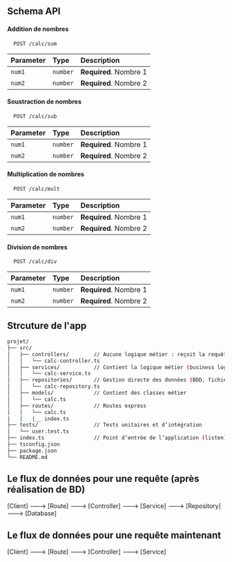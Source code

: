 ## Schema API

#### Addition de nombres

```http
  POST /calc/sum
```

| Parameter | Type     | Description                       |
| :-------- | :------- | :-------------------------------- |
| `num1`      | `number` | **Required**. Nombre 1 |
| `num2`      | `number` | **Required**. Nombre 2 |

#### Soustraction de nombres

```http
  POST /calc/sub
```

| Parameter | Type     | Description                       |
| :-------- | :------- | :-------------------------------- |
| `num1`      | `number` | **Required**. Nombre 1 |
| `num2`      | `number` | **Required**. Nombre 2 |

#### Multiplication de nombres

```http
  POST /calc/mult
```

| Parameter | Type     | Description                       |
| :-------- | :------- | :-------------------------------- |
| `num1`      | `number` | **Required**. Nombre 1 |
| `num2`      | `number` | **Required**. Nombre 2 |

#### Division de nombres

```http
  POST /calc/div
```

| Parameter | Type     | Description                       |
| :-------- | :------- | :-------------------------------- |
| `num1`      | `number` | **Required**. Nombre 1 |
| `num2`      | `number` | **Required**. Nombre 2 |

## Strcuture de l'app

```bash
projet/
├── src/
│   ├── controllers/        // Aucune logique métier : reçoit la requête et appelle le service
│   │   └── calc-controller.ts
│   ├── services/           // Contient la logique métier (business logic)
│   │   └── calc-service.ts
│   ├── repositories/       // Gestion directe des données (BDD, fichiers, etc.)
│   │   └── calc-repository.ts
│   ├── models/             // Contient des classes métier
│   │   └── calc.ts
│   ├── routes/             // Routes express
│   │   └── calc.ts
|   |   |__ index.ts    
├── tests/                  // Tests unitaires et d’intégration
│   └── user.test.ts
├── index.ts                // Point d’entrée de l’application (listen)
├── tsconfig.json
├── package.json
└── README.md
```

## Le flux de données pour une requête (après réalisation de BD)

[Client] ---> [Route] ---> [Controller] ---> [Service] ---> [Repository] ---> [Database]

## Le flux de données pour une requête maintenant

[Client] ---> [Route] ---> [Controller] ---> [Service]
